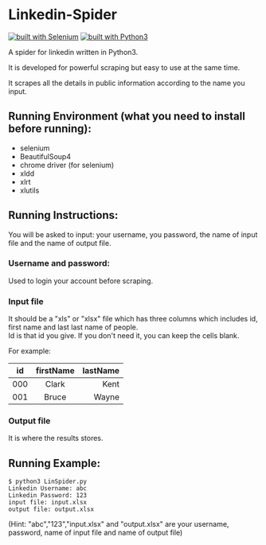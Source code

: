 # Linkedin-Spider

[![built with Selenium](https://img.shields.io/badge/built%20with-Selenium-yellow.svg)](https://github.com/SeleniumHQ/selenium)
[![built with Python3](https://img.shields.io/badge/built%20with-Python3-red.svg)](https://www.python.org/)

A spider for linkedin written in Python3. 

It is developed for powerful scraping but easy to use at the same time.

It scrapes all the details in public information according to the name you input.

## Running Environment (what you need to install before running):
 * selenium</br>
 * BeautifulSoup4</br> 
 * chrome driver (for selenium) </br>
 * xldd</br>
 * xlrt</br>
 * xlutils

## Running Instructions:
  You will be asked to input: your username, you password, the name of input file and the name of output file.</br>
  
### Username and password:
  Used to login your account before scraping.

### Input file
  It should be a "xls" or "xlsx" file which has three columns which includes id, first name and last last name of people.</br> 
  Id is that id you give. If you don't need it, you can keep the cells blank.</br>
  
For example:
  
| id  | firstName | lastName |
| --- |:---------:| --------:|
| 000 | Clark     | Kent     |
| 001 | Bruce     | Wayne    |
  
### Output file
  It is where the results stores.
  
  
## Running Example:
```
$ python3 LinSpider.py
Linkedin Username: abc
Linkedin Password: 123
input file: input.xlsx
output file: output.xlsx
```
(Hint: "abc","123","input.xlsx" and "output.xlsx" are your username, password, name of input file and name of output file)
